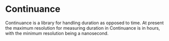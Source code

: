 Continuance
===========

Continuance is a library for handling duration as opposed to time.
At present the maximum resolution for measuring duration in Continuance is in hours, with
the minimum resolution being a nanosecond.